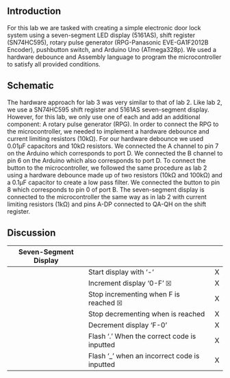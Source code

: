 ## Introduction 
For this lab we are tasked with creating a simple electronic door lock system using a seven-segment LED display (5161AS), shift register (SN74HC595), rotary pulse generator (RPG-Panasonic EVE-GA1F2012B Encoder), pushbutton switch, and Arduino Uno (ATmega328p). We used a hardware debounce and Assembly language to program the microcontroller to satisfy all provided conditions. 

## Schematic 
The hardware approach for lab 3 was very similar to that of lab 2. Like lab 2, we use a SN74HC595 shift register and 5161AS seven-segment display. However, for this lab, we only use one of each and add an additional component: A rotary pulse generator (RPG). In order to connect the RPG to the microcontroller, we needed to implement a hardware debounce and current limiting resistors (10kΩ). For our hardware debounce we used 0.01μF capacitors and 10kΩ resistors. We connected the A channel to pin 7 on the Arduino which corresponds to port D. We connected the B channel to pin 6 on the Arduino which also corresponds to port D. To connect the button to the microcontroller, we followed the same procedure as lab 2 using a hardware debounce made up of two resistors (10kΩ and 100kΩ) and a 0.1μF capacitor to create a low pass filter. We connected the button to pin 8 which corresponds to pin 0 of port B. The seven-segment display is connected to the microcontroller the same way as in lab 2 with current limiting resistors (1kΩ) and pins A-DP connected to QA-QH on the shift register. 

## Discussion

|  Seven-Segment Display	 | |  |
| ------------ |----------------- | -------------------- |	
| | Start display with ‘-‘ | X | 
| | Increment display ‘0-F’	⮽| X | 
| |	Stop incrementing when F is reached	⮽| X | 
|	| Stop decrementing when is reached | X | 
| |	Decrement display ‘F-0’	| X | 
| |	Flash ‘.’ When the correct code is inputted	| X | 
| |	Flash ‘_’ when an incorrect code is inputted	| X | 

